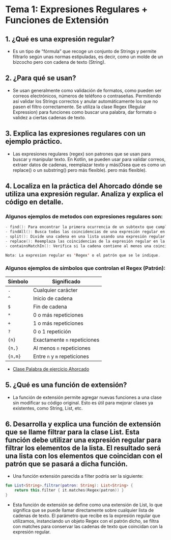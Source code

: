 # Tema 1: Expresiones Regulares + Funciones de Extensión
## 1. ¿Qué es una expresión regular?
- Es un tipo de “fórmula” que recoge un conjunto de Strings y permite filtrarlo según unas normas estipuladas, es decir, como un molde de un bizcocho pero con cadena de texto (String).
  
## 2. ¿Para qué se usan?
- Se usan generalmente como validación de formatos, como pueden ser correos electrónicos, números de teléfono o contraseñas. Permitiendo así validar los Strings correctos y anular automáticamente los que no pasen el filtro correctamente.
Se utiliza la clase Regex (Regular Expression) para funciones como buscar una palabra, dar formato o validez a ciertas cadenas de texto.

## 3. Explica las expresiones regulares con un ejemplo práctico. 
- Las expresiones regulares (regex) son patrones que se usan para buscar y manipular texto. En Kotlin,
se pueden usar para validar correos, extraer datos de cadenas, reemplazar texto y más(Ósea que es como un replace() o un substring() pero más flexible).
pero más flexible).

## 4. Localiza en la práctica del Ahorcado dónde se utiliza una expresión regular. Analiza y explica el código en detalle.

### Algunos ejemplos de metodos con expresiones regulares son:
```kotlin
- find(): Para encontrar la primera ocurrencia de un subtexto que cumple una expresión regular dentro de un texto
- findAll(): Busca todas las coincidencias de una expresión regular en un texto y devuelve una secuencia.
- split(): Divide una cadena en una lista usando una expresión regular como separador.
- replace(): Reemplaza las coincidencias de la expresión regular en la cadena por otro texto.
- containsMatchIn(): Verifica si la cadena contiene al menos una coincidencia de la expresión regular.

Nota: La expresion regular es 'Regex' o el patrón que se le indique.
```

### Algunos ejemplos de símbolos que controlan el Regex (Patrón):
| Símbolo | Significado |
|---------|------------|
| `.` | Cualquier carácter |
| `^` | Inicio de cadena |
| `$` | Fin de cadena |
| `*` | 0 o más repeticiones |
| `+` | 1 o más repeticiones |
| `?` | 0 o 1 repetición |
| `{n}` | Exactamente `n` repeticiones |
| `{n,}` | Al menos `n` repeticiones |
| `{n,m}` | Entre `n` y `m` repeticiones |


- [Clase Palabra de ejercicio Ahorcado](src/main/kotlin/Palabra.kt)

## 5. ¿Qué es una función de extensión?

- La función de extensión permite agregar nuevas funciones a una clase sin modificar su código original.
Esto es útil para mejorar clases ya existentes, como String, List, etc.

## 6. Desarrolla y explica una función de extensión que se llame filtrar para la clase List<String>. Esta función debe utilizar una expresión regular para filtrar los elementos de la lista. El resultado será una lista con los elementos que coincidan con el patrón que se pasará a dicha función.

- Una función extensión parecida a filter podría ser la siguiente:
  
```kotlin
fun List<String>.filtrar(patron: String): List<String> {
    return this.filter { it.matches(Regex(patron)) }
}
```

- Esta función de extensión se define como una extensión de List<String>, lo que significa que se puede llamar directamente sobre cualquier lista de cadenas de texto. El parámetro que recibe es la expresión regular que utilizamos, instanciando un objeto Regex con el patrón dicho, se filtra con matches para conservar las cadenas de texto que coincidan con la expresión regular.
